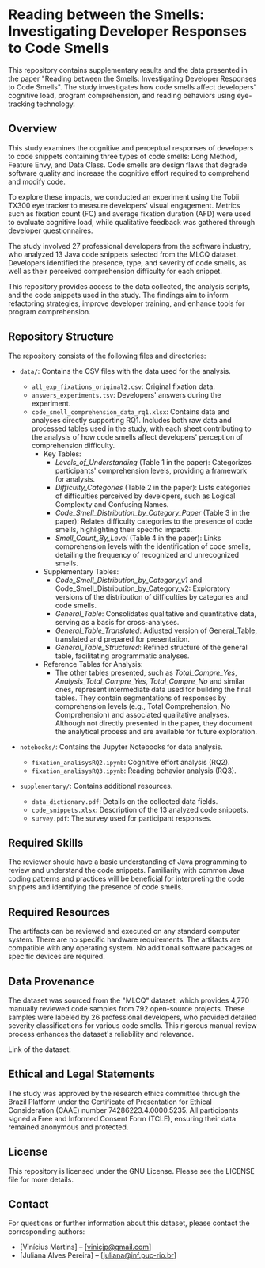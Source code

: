 # Reading between the Smells: Investigating Developer Responses to Code Smells

This repository contains supplementary results and the data presented in the paper "Reading between the Smells: Investigating Developer Responses to Code Smells". The study investigates how code smells affect developers' cognitive load, program comprehension, and reading behaviors using eye-tracking technology.

## Overview

This study examines the cognitive and perceptual responses of developers to code snippets containing three types of code smells: Long Method, Feature Envy, and Data Class. Code smells are design flaws that degrade software quality and increase the cognitive effort required to comprehend and modify code.

To explore these impacts, we conducted an experiment using the Tobii TX300 eye tracker to measure developers' visual engagement. Metrics such as fixation count (FC) and average fixation duration (AFD) were used to evaluate cognitive load, while qualitative feedback was gathered through developer questionnaires.

The study involved 27 professional developers from the software industry, who analyzed 13 Java code snippets selected from the MLCQ dataset. Developers identified the presence, type, and severity of code smells, as well as their perceived comprehension difficulty for each snippet.

This repository provides access to the data collected, the analysis scripts, and the code snippets used in the study. The findings aim to inform refactoring strategies, improve developer training, and enhance tools for program comprehension.

## Repository Structure

The repository consists of the following files and directories:

- `data/`: Contains the CSV files with the data used for the analysis.
  - `all_exp_fixations_original2.csv`: Original fixation data.
  - `answers_experiments.tsv`: Developers' answers during the experiment.
  - `code_smell_comprehension_data_rq1.xlsx`: Contains data and analyses directly supporting RQ1. Includes both raw data and processed tables used in the study, with each sheet contributing to the analysis of how code smells affect developers' perception of comprehension difficulty.
    - Key Tables:
        - *Levels_of_Understanding* (Table 1 in the paper): Categorizes participants' comprehension levels, providing a framework for analysis.
        - *Difficulty_Categories* (Table 2 in the paper): Lists categories of difficulties perceived by developers, such as Logical Complexity and Confusing Names.
        - *Code_Smell_Distribution_by_Category_Paper* (Table 3 in the paper): Relates difficulty categories to the presence of code smells, highlighting their specific impacts.
        - *Smell_Count_By_Level* (Table 4 in the paper): Links comprehension levels with the identification of code smells, detailing the frequency of recognized and unrecognized smells.
    - Supplementary Tables:
        - *Code_Smell_Distribution_by_Category_v1* and Code_Smell_Distribution_by_Category_v2: Exploratory versions of the distribution of difficulties by categories and code smells.
        - *General_Table*: Consolidates qualitative and quantitative data, serving as a basis for cross-analyses.
        - *General_Table_Translated*: Adjusted version of General_Table, translated and prepared for presentation.
        - *General_Table_Structured*: Refined structure of the general table, facilitating programmatic analyses.
    - Reference Tables for Analysis:
        - The other tables presented, such as *Total_Compre_Yes*, *Analysis_Total_Compre_Yes*, *Total_Compre_No* and similar ones, represent intermediate data used for building the final tables. They contain segmentations of responses by comprehension levels (e.g., Total Comprehension, No Comprehension) and associated qualitative analyses. Although not directly presented in the paper, they document the analytical process and are available for future exploration.
  
- `notebooks/`: Contains the Jupyter Notebooks for data analysis.
  - `fixation_analisysRQ2.ipynb`: Cognitive effort analysis (RQ2).
  - `fixation_analisysRQ3.ipynb`: Reading behavior analysis (RQ3).
  
- `supplementary/`: Contains additional resources.
  - `data_dictionary.pdf`: Details on the collected data fields.
  - `code_snippets.xlsx`: Description of the 13 analyzed code snippets.
  - `survey.pdf`: The survey used for participant responses.

## Required Skills

The reviewer should have a basic understanding of Java programming to review and understand the code snippets. Familiarity with common Java coding patterns and practices will be beneficial for interpreting the code snippets and identifying the presence of code smells.

## Required Resources

The artifacts can be reviewed and executed on any standard computer system. There are no specific hardware requirements. The artifacts are compatible with any operating system. No additional software packages or specific devices are required.

## Data Provenance

The dataset was sourced from the "MLCQ" dataset, which provides 4,770 manually reviewed code samples from 792 open-source projects. These samples were labeled by 26 professional developers, who provided detailed severity classifications for various code smells. This rigorous manual review process enhances the dataset's reliability and relevance.

Link of the dataset: <add>

## Ethical and Legal Statements

The study was approved by the research ethics committee through the Brazil Platform under the Certificate of Presentation for Ethical Consideration (CAAE) number 74286223.4.0000.5235. All participants signed a Free and Informed Consent Form (TCLE), ensuring their data remained anonymous and protected.

## License

This repository is licensed under the GNU License. Please see the LICENSE file for more details.

## Contact

For questions or further information about this dataset, please contact the corresponding authors:

- [Vinícius Martins] – [vinicjp@gmail.com]
- [Juliana Alves Pereira] – [juliana@inf.puc-rio.br]
